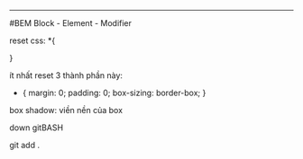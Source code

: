 ---
#BEM
Block - Element - Modifier

reset css:
*{

}

ít nhất reset 3 thành phần này:
* {
    margin: 0;
    padding: 0;
    box-sizing: border-box;
}

box shadow: viền nền của box

down gitBASH

git add .